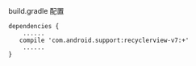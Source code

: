 build.gradle 配置

    dependencies { 
        ......
       compile 'com.android.support:recyclerview-v7:+'
        ......
    }

